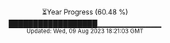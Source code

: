 <p align="center">
⏳Year Progress (60.48 %) <br>
██████████████████▁▁▁▁▁▁▁▁▁▁▁▁ <br>
<sub>Updated: Wed, 09 Aug 2023 18:21:03 GMT</sub>
</p>

